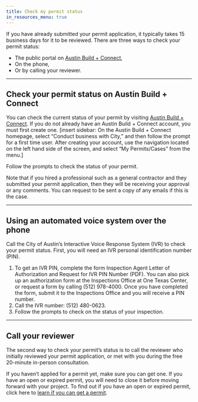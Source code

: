 ```yaml
---
title: Check my permit status
in_resources_menu: true
---
```



If you have already submitted your permit application, it typically takes 15 business days for it to be reviewed. There are three ways to check your permit status:

* The public portal on [Austin Build + Connect](https://abc.austintexas.gov/web/permit/index),
* On the phone,
* Or by calling your reviewer.

---

## Check your permit status on Austin Build + Connect

You can check the current status of your permit by visiting [Austin Build + Connect](https://abc.austintexas.gov/web/permit/index). If you do not already have an Austin Build + Connect account, you must first create one. [insert sidebar: On the Austin Build + Connect homepage, select “Conduct business with City,” and then follow the prompt for a first time user. After creating your account, use the navigation located on the left hand side of the screen, and select “My Permits/Cases” from the menu.]

Follow the prompts to check the status of your permit.

Note that if you hired a professional such as a general contractor and they submitted your permit application, then they will be receiving your approval or any comments. You can request to be sent a copy of any emails if this is the case.

---

## Using an automated voice system over the phone

Call the City of Austin’s Interactive Voice Response System (IVR) to check your permit status. First, you will need an IVR personal identification number (PIN).

1. To get an IVR PIN, complete the form Inspection Agent Letter of Authorization and Request for IVR PIN Number (PDF). You can also pick up an authorization form at the Inspections Office at One Texas Center, or request a form by calling (512) 978-4000. Once you have completed the form, submit it to the Inspections Office and you will receive a PIN number.
2. Call the IVR number: (512) 480-0623.
3. Follow the prompts to check on the status of your inspection.

---

## Call your reviewer

The second way to check your permit’s status is to call the reviewer who initially reviewed your permit application, or met with you during the free 20-minute in-person consultation.

If you haven’t applied for a permit yet, make sure you can get one. If you have an open or expired permit, you will need to close it before moving forward with your project. To find out if you have an open or expired permit, click here to [learn if you can get a permit](/resources/can-i-get-a-permit/).